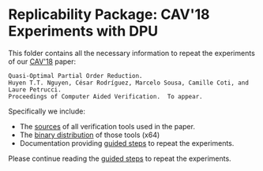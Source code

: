 Replicability Package: CAV'18 Experiments with DPU
==================================================

This folder contains all the necessary information to repeat the experiments of
our [CAV'18](http://cavconference.org/2018/) paper:

```
Quasi-Optimal Partial Order Reduction.
Huyen T.T. Nguyen, César Rodríguez, Marcelo Sousa, Camille Coti, and Laure Petrucci.
Proceedings of Computer Aided Verification.  To appear.
```

Specifically we include:

* The [sources](tools/) of all verification tools used in the paper.
* The [binary distribution](dist/) of those tools (x64)
* Documentation providing [guided steps](doc/1-intro.md) to repeat the experiments.


Please continue reading the [guided steps](doc/1-intro.md) to repeat the experiments.

<!--
Makefile
- build the tools
- compute a copy of the file SHA1SUMS and run a diff

doc/1-main.md
doc/2-compiling-tools.md
doc/3-section-6.1.md
doc/4-section-6.2.md
doc/5-section-6.3.md
doc/6-section-6.4.md
doc/img

dist/bin
dist/lib
dist/...

tools/dpu
tools/nidhugg
tools/maple

sec6.1-table1-dpu-vs-nidhugg
sec6.2-fig3-trees
sec6.3-table2-debian-packages
sec6.4-profiling

benchmarks/paper
benchmarks/debian
-->
